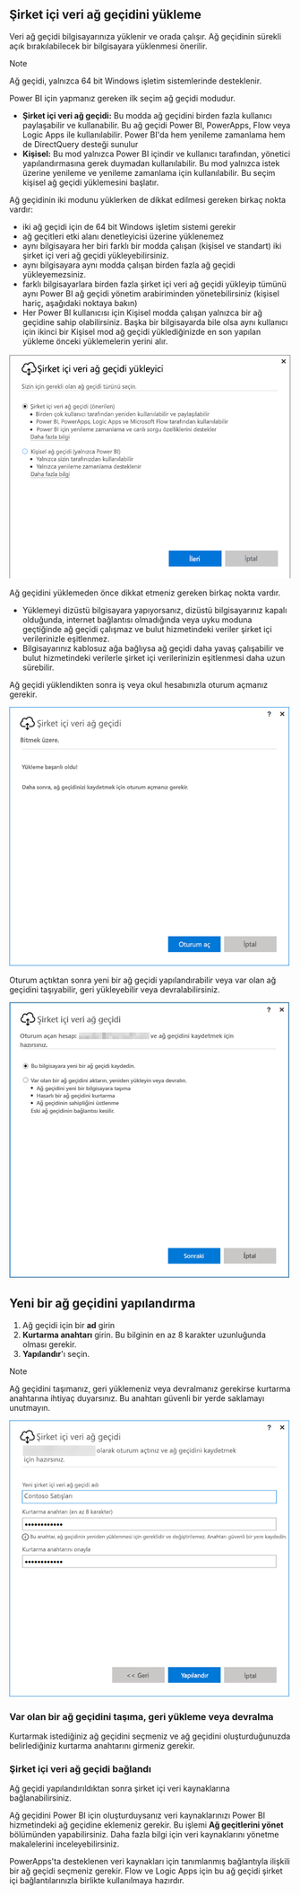 ## <a name="install-the-on-premises-data-gateway"></a>Şirket içi veri ağ geçidini yükleme
Veri ağ geçidi bilgisayarınıza yüklenir ve orada çalışır. Ağ geçidinin sürekli açık bırakılabilecek bir bilgisayara yüklenmesi önerilir.

> [!NOTE]
> Ağ geçidi, yalnızca 64 bit Windows işletim sistemlerinde desteklenir.
> 
> 

Power BI için yapmanız gereken ilk seçim ağ geçidi modudur.

* **Şirket içi veri ağ geçidi:** Bu modda ağ geçidini birden fazla kullanıcı paylaşabilir ve kullanabilir. Bu ağ geçidi Power BI, PowerApps, Flow veya Logic Apps ile kullanılabilir. Power BI'da hem yenileme zamanlama hem de DirectQuery desteği sunulur
* **Kişisel:** Bu mod yalnızca Power BI içindir ve kullanıcı tarafından, yönetici yapılandırmasına gerek duymadan kullanılabilir. Bu mod yalnızca istek üzerine yenileme ve yenileme zamanlama için kullanılabilir. Bu seçim kişisel ağ geçidi yüklemesini başlatır.

Ağ geçidinin iki modunu yüklerken de dikkat edilmesi gereken birkaç nokta vardır:

* iki ağ geçidi için de 64 bit Windows işletim sistemi gerekir
* ağ geçitleri etki alanı denetleyicisi üzerine yüklenemez
* aynı bilgisayara her biri farklı bir modda çalışan (kişisel ve standart) iki şirket içi veri ağ geçidi yükleyebilirsiniz. 
* aynı bilgisayara aynı modda çalışan birden fazla ağ geçidi yükleyemezsiniz.
* farklı bilgisayarlara birden fazla şirket içi veri ağ geçidi yükleyip tümünü aynı Power BI ağ geçidi yönetim arabiriminden yönetebilirsiniz (kişisel hariç, aşağıdaki noktaya bakın)
* Her Power BI kullanıcısı için Kişisel modda çalışan yalnızca bir ağ geçidine sahip olabilirsiniz. Başka bir bilgisayarda bile olsa aynı kullanıcı için ikinci bir Kişisel mod ağ geçidi yüklediğinizde en son yapılan yükleme önceki yüklemelerin yerini alır.

![On-prem-data-gateway-install-powerbi](./media/gateway-onprem-install-include/on-prem-data-gateway-install-powerbi.png)

Ağ geçidini yüklemeden önce dikkat etmeniz gereken birkaç nokta vardır.

* Yüklemeyi dizüstü bilgisayara yapıyorsanız, dizüstü bilgisayarınız kapalı olduğunda, internet bağlantısı olmadığında veya uyku moduna geçtiğinde ağ geçidi çalışmaz ve bulut hizmetindeki veriler şirket içi verilerinizle eşitlenmez.
* Bilgisayarınız kablosuz ağa bağlıysa ağ geçidi daha yavaş çalışabilir ve bulut hizmetindeki verilerle şirket içi verilerinizin eşitlenmesi daha uzun sürebilir.

Ağ geçidi yüklendikten sonra iş veya okul hesabınızla oturum açmanız gerekir.

![On-prem-data-gateway-install-signin](./media/gateway-onprem-install-include/on-prem-data-gateway-install-signin.png)

Oturum açtıktan sonra yeni bir ağ geçidi yapılandırabilir veya var olan ağ geçidini taşıyabilir, geri yükleyebilir veya devralabilirsiniz.

![On-prem-data-gateway-install-register-recovery](./media/gateway-onprem-install-include/on-prem-data-gateway-install-register-recovery.png)

## <a name="configure-a-new-gateway"></a>Yeni bir ağ geçidini yapılandırma
1. Ağ geçidi için bir **ad** girin
2. **Kurtarma anahtarı** girin. Bu bilginin en az 8 karakter uzunluğunda olması gerekir.
3. **Yapılandır**'ı seçin.

> [!NOTE]
> Ağ geçidini taşımanız, geri yüklemeniz veya devralmanız gerekirse kurtarma anahtarına ihtiyaç duyarsınız. Bu anahtarı güvenli bir yerde saklamayı unutmayın.
> 
> 

![On-prem-data-gateway-install-recovery](./media/gateway-onprem-install-include/on-prem-data-gateway-install-recovery.png)

### <a name="migrate-restore-or-take-over-an-existing-gateway"></a>Var olan bir ağ geçidini taşıma, geri yükleme veya devralma
Kurtarmak istediğiniz ağ geçidini seçmeniz ve ağ geçidini oluşturduğunuzda belirlediğiniz kurtarma anahtarını girmeniz gerekir.

### <a name="on-premises-data-gateway-connected"></a>Şirket içi veri ağ geçidi bağlandı
Ağ geçidi yapılandırıldıktan sonra şirket içi veri kaynaklarına bağlanabilirsiniz.

Ağ geçidini Power BI için oluşturduysanız veri kaynaklarınızı Power BI hizmetindeki ağ geçidine eklemeniz gerekir. Bu işlemi **Ağ geçitlerini yönet** bölümünden yapabilirsiniz. Daha fazla bilgi için veri kaynaklarını yönetme makalelerini inceleyebilirsiniz.

PowerApps'ta desteklenen veri kaynakları için tanımlanmış bağlantıyla ilişkili bir ağ geçidi seçmeniz gerekir. Flow ve Logic Apps için bu ağ geçidi şirket içi bağlantılarınızla birlikte kullanılmaya hazırdır.

